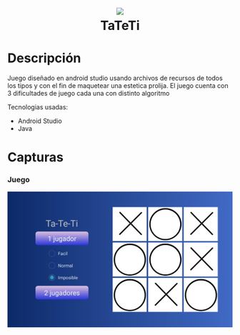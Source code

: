 <h1 align="center">
  <br>
  <img src="https://upload.wikimedia.org/wikipedia/commons/3/34/Android_Studio_icon.svg" width="200">
  <br>
  TaTeTi
  <br>
</h1>

# Descripción
Juego diseñado en android studio usando archivos de recursos de todos los tipos y con el fin de maquetear una estetica prolija.
El juego cuenta con 3 dificultades de juego cada una con distinto algoritmo

Tecnologias usadas:
- Android Studio
- Java

# Capturas

### Juego

![Image of inicio](juego.jpg)
